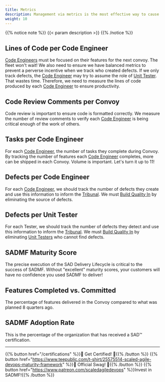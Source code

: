 ```yaml
---
title: Metrics
description: Management via metrics is the most effective way to cause impact!
weight: 10
---
```


{{% notice note %}}
{{< param description >}}
{{% /notice %}}

## Lines of Code per Code Engineer

 [Code Engineers](/organization/#code-engineer-ce) must be focused on their features for the next convoy. The fleet won't wait! We also need to ensure we have balanced metrics to prevent a perverse incentive when we track who created defects. If we only track defects, the [Code Engineer](/organization/#code-engineer-ce) may try to assume the role of [Unit Tester](/organization/#unit-tester-ut). That wastes time. Therefore, we need to measure the lines of code produced by each [Code Engineer](/organization/#code-engineer-ce) to ensure productivity.

## Code Review Comments per Convoy

Code review is important to ensure code is formatted correctly. We measure the number of review comments to verify each [Code Engineer](/organization/#code-engineer-ce) is being critical enough of the work of others.

## Tasks per Code Engineer

For each [Code Engineer](/organization/#code-engineer-ce), the number of tasks they complete during Convoy. By tracking the number of features each [Code Engineer](/organization/#code-engineer-ce) completes, more can be shipped in each Convoy. Volume is important. Let's turn it up to 11!

## Defects per Code Engineer

For each [Code Engineer](/organization/#code-engineer-ce), we should track the number of defects they create and use this information to inform the [Tribunal](/release-convoy/#tribunal). We must [Build Quality In](/principles/#build-quality-in) by eliminating the source of defects.

## Defects per Unit Tester

For each Tester, we should track the number of defects they detect and use this information to inform the [Tribunal](/release-convoy/#tribunal). We must [Build Quality In](/principles/#build-quality-in) by eliminating [Unit Testers](/organization/#unit-tester-ut) who cannot find defects.

## SADMF Maturity Score

The precise execution of the SAD Delivery Lifecycle is critical to the success of SADMF. Without "excellent" maturity scores, your customers will have no confidence you used SADMF to deliver!

## Features Completed vs. Committed

The percentage of features delivered in the Convoy compared to what was planned 8 quarters ago.

## SADMF Adoption Rate

This is the percentage of the organization that has received a SAD&trade; certification.

---

{{% button href="/certifications" %}}🏅 Get Certified! 🏅{{% /button %}}
{{% button href="https://www.teepublic.com/t-shirt/25575514-scaled-agile-devops-maturity-framework" %}}💸 Official Swag! 💸{{% /button %}}
{{% button href="https://www.patreon.com/scaledagiledevops" %}}Invest in SADMF!{{% /button %}}